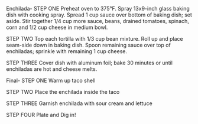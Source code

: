 Enchilada-
STEP ONE
Preheat oven to 375°F. Spray 13x9-inch glass baking dish with cooking spray. Spread 1 cup sauce over bottom of baking dish; set aside. Stir together 1/4 cup more sauce, beans, drained tomatoes, spinach, corn and 1/2 cup cheese in medium bowl.

STEP TWO
Top each tortilla with 1/3 cup bean mixture. Roll up and place seam-side down in baking dish. Spoon remaining sauce over top of enchiladas; sprinkle with remaining 1 cup cheese.

STEP THREE
Cover dish with aluminum foil; bake 30 minutes or until enchiladas are hot and cheese melts.
 
 Final- 
 STEP ONE
 Warm up taco shell

STEP TWO
Place the enchilada inside the taco 

STEP THREE
Garnish enchilada with sour cream and lettuce

STEP FOUR
Plate and Dig in!